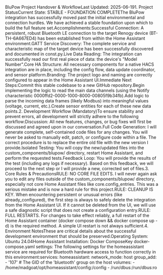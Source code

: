 BluPow Project Handover & WorkflowLast Updated: 2025-06-191. Project StatusCurrent State: STABLE - FOUNDATION COMPLETEThe BluPow integration has successfully moved past the initial environmental and connection hurdles. We have achieved a stable foundation upon which to build the full feature set.Accomplishments:Successful Connection: A persistent, robust Bluetooth LE connection to the target Renogy device (BT-TH-6A667ED4) has been established from within the Home Assistant environment.GATT Service Discovery: The complete service and characteristic map of the target device has been successfully discovered and documented in const.py.Live Data Reading: The integration can successfully read our first real piece of data: the device's "Model Number".Core HA Structure: All necessary components for a native HACS integration are in place, including the config flow, data update coordinator, and sensor platform.Branding: The project logo and naming are correctly configured to appear in the Home Assistant UI.Immediate Next Steps:Commit this stable codebase to a new GitHub repository.Begin implementing the logic to read the main data channels (using the Notify characteristic 0000ffd2-0000-1000-8000-00805f9b34fb).Add logic to parse the incoming data frames (likely Modbus) into meaningful values (voltage, current, etc.).Create sensor entities for each of these new data points.2. Development Workflow (Mandatory)To ensure stability and prevent errors, all development will strictly adhere to the following workflow:Discussion: All new features, changes, or bug fixes will first be discussed and agreed upon in our conversation.Full Code Generation: I will generate complete, self-contained code files for any changes. You will never be asked to manually edit, patch, or configure code within a file. The correct procedure is to replace the entire old file with the new version I provide.Isolated Testing: You will copy the new/updated files into the custom_components/blupow/ directory, restart Home Assistant, and perform the requested tests.Feedback Loop: You will provide the results of the test (including any logs if necessary). Based on this feedback, we will proceed to the next step or I will provide a new, corrected set of files.3. Core Rules & PrecautionsRULE: NO CORE FILE EDITS. I will never again ask you to edit any files outside of the custom_components/blupow/ directory, especially not core Home Assistant files like core.config_entries. This was a serious mistake and is now a hard rule for this project.RULE: CLEANUP IS KEY. When encountering persistent or unusual errors (like already_configured), the first step is always to safely delete the integration from the Home Assistant UI. If it cannot be deleted from the UI, we will use a safe diagnostic script that does not create a configuration entry.RULE: FULL RESTARTS. For changes to take effect reliably, a full restart of the Home Assistant container (docker compose down && docker compose up -d) is the required method. A simple UI restart is not always sufficient.4. Environment NotesThese are critical details about the successful development environment that should be preserved.Operating System: Ubuntu 24.04Home Assistant Installation: Docker ComposeKey docker-compose.yaml settings: The following settings for the homeassistant service are required for Bluetooth hardware access to function correctly in this environment:services:
  homeassistant:
    network_mode: host
    group_add:
      - '107'  # The GID of the 'bluetooth' group on the host
    volumes:
      - /home/madgoat/opt/homeassistant/config:/config
      - /run/dbus:/run/dbus:ro

